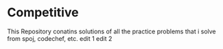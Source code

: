 # Competitive

This Repository conatins solutions of all the practice problems that i solve from spoj, codechef, etc.
edit 1
edit 2
